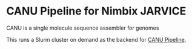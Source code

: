 # CANU Pipeline for Nimbix JARVICE

CANU is a single molecule sequence assembler for genomes

This runs a Slurm cluster on demand as the backend for [CANU Pipeline](https://github.com/marbl/canu).
